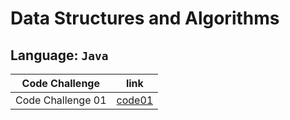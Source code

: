 # Data Structures and Algorithms

## Language: `Java`

| Code Challenge    | link        |
| ----------------- | ----------- |
| Code Challenge 01 | [code01]()|

